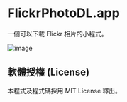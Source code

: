 # FlickrPhotoDL.app

一個可以下載 Flickr 相片的小程式。

![image](http://farm9.staticflickr.com/8007/7573006836_350b370dcf_b.jpg)

## 軟體授權 (License)

本程式及程式碼採用 MIT License 釋出。

